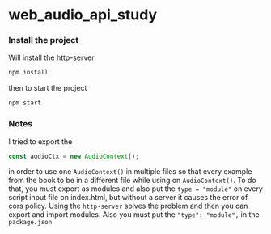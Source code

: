 # web_audio_api_study

### Install the project
Will install the http-server
```bash
npm install
```

then to start the project 
```bash
npm start
```

### Notes
I tried to export the
```js
const audioCtx = new AudioContext();
```
in order to use one `AudioContext()` in multiple files so that every example from the book to be in a different file while using on `AudioContext()`.
To do that, you must export as modules and also put the `type = "module"` on every script input file on index.html,
but without a server it causes the error of cors policy. Using the `http-server` solves the problem and then you can export and import modules. Also you must put the `"type": "module",` in the `package.json`
